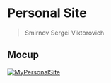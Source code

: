# Personal Site
> Smirnov Sergei Viktorovich

## Mocup
[![MyPersonalSite](Schematic.png?raw=true "Schematic")](https://www.figma.com/file/Co0QH55GveUbEmvgKUf7JK/MyPersonalSite?node-id=0%3A1)
